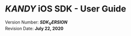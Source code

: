 # $KANDY$ iOS SDK - User Guide
Version Number: **$SDK_VERSION$**
<br>
Revision Date: **July 22, 2020**

